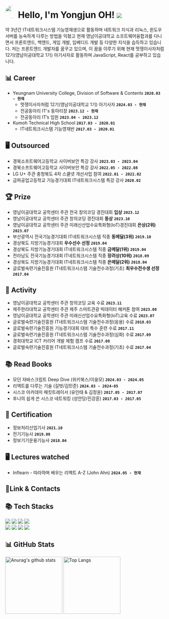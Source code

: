 <!-- 참고 링크 [https://80000coding.oopy.io/865f4b2a-5198-49e8-a173-0f893a4fed45] -->

<div align="left">
  <h1><img src="https://i.redd.it/6do158vk2ue61.png" style="border-radius: 70%; height: 40px; width: 40px;">Hello, I'm Yongjun OH! <a href="https://hits.seeyoufarm.com"><img src="https://hits.seeyoufarm.com/api/count/incr/badge.svg?url=https%3A%2F%2Fgithub.com%2F55yong%2Fhit-counter&count_bg=%2379C83D&title_bg=%23555555&icon=&icon_color=%23E7E7E7&title=hits&edge_flat=true"/></a></h1>
</div>

약 3년간 IT네트워크시스템 기능영재생으로 활동하며 네트워크 지식과 리눅스, 윈도우 서버를 능숙하게 다루는 방법을 익혔고
현재 영남이공대학교 소프트웨어융합과를 다니면서 프론트엔드, 백엔드, 게임 개발, 임베디드 개발 등 다양한 지식을 습득하고 있습니다.
저는 프론트엔드 개발자를 꿈꾸고 있으며, 이 꿈을 이루기 위해 현재 멋쟁이사자처럼 12기(영남이공대학교 1기) 아기사자로 활동하며 JavaScript, React를 공부하고 있습니다.

## 📊 Career
- Yeungnam University College, Division of Software & Contents **`2020.03 - 현재`**
  - 멋쟁이사자처럼 12기(영남이공대학교 1기) 아기사자 **`2024.03 - 현재`**
  - 전공동아리 IT's 동아리장 **`2023.12 - 현재`**
  - 전공동아리 IT’s 임원 **`2023.04 - 2023.12`**
- Kumoh Technical High School **`2017.03 - 2020.01`**
  - IT네트워크시스템 기능영재반 **`2017.03 - 2020.01`**


## 🖥️ Outsourced
- 경북소프트웨어고등학교 사이버보안 특강 강사 **`2023.03 - 2023.04`**
- 경북소프트웨어고등학교 사이버보안 특강 강사 **`2022.05 - 2022.08`**
- LG U+ 주관 충청북도 4차 스쿨넷 개선사업 참여 **`2022.01 - 2022.02`**
- 금파공업고등학교 기능경기대회 IT네트워크시스템 특강 강사 **`2020.02`**

## 🏆 Prize
- 영남이공대학교 공학센터 주관 전국 창의코딩 경진대회 **입상** **`2023.12`**
- 영남이공대학교 공학센터 주관 창의코딩 경진대회 **동상** **`2023.10`**
- 영남이공대학교 공학센터 주관 미래신산업수요특화형(IoT)경진대회 **은상(2위)** **`2023.07`**
- 부산광역시 전국기능경기대회 IT네트워크시스템 직종 **동메달(3위)** **`2019.10`**
- 경상북도 지방기능경기대회 **우수선수 선정** **`2019.04`**
- 경상북도 지방기능경기대회 IT네트워크시스템 직종 **금메달(1위)** **`2019.04`**
- 전라남도 전국기능경기대회 IT네트워크시스템 직종 **장려상(10위)** **`2018.09`**
- 경상북도 지방기능경기대회 IT네트워크시스템 직종 **은메달(2위)** **`2018.04`**
- 글로벌숙련기술진흥원 IT네트워크시스템 기술전수과정(기초) **최우수전수생 선정** **`2017.04`**

## 🏃 Activity
- 영남이공대학교 공학센터 주관 창의코딩 교육 수료 **`2023.11`**
- 제주한라대학교 공학센터 주관 제주 스마트관광 빅데이터 해커톤 참여 **`2023.08`**
- 영남이공대학교 공학센터 주관 미래신산업수요특화형(IoT)교육 수료 **`2023.07`**
- 글로벌숙련기술진흥원 IT네트워크시스템 기술전수과정(응용) 수료 **`2018.03`**
- 글로벌숙련기술진흥원 기능경기대회 대비 특수 훈련 수료 **`2017.11`**
- 글로벌숙련기술진흥원 IT네트워크시스템 기술전수과정(심화) 수료 **`2017.09`**
- 경희대학교 ICT 커리어 개발 체험 캠프 수료 **`2017.08`**
- 글로벌숙련기술진흥원 IT네트워크시스템 기술전수과정(기초) 수료 **`2017.04`**

## 📚 Read Books
- 모던 자바스크립트 Deep Dive (위키북스/이웅모) **`2024.03 - 2024.05`**
- 리액트를 다루는 기술 (길벗/김민준) **`2024.03 - 2024-05`**
- 시스코 아카데미 패킷트레이서 (유인태 & 김정윤) **`2017.05 - 2017.07`**
- 후니의 쉽게 쓴 시스코 네트워킹 (성안당/진강훈) **`2017.03 - 2017.05`**

## 📝 Certification
- 정보처리산업기사 **`2021.10`**
- 전기기능사 **`2019.08`**
- 정보기기운용기능사 **`2018.04`**

## 🖥️ Lectures watched
- Inflearn - 따라하며 배우는 리액트 A-Z (John Ahn) **`2024.05 - 현재`**

<div align="left">
<h2 align="left">🔗Link & Contacts</h2>
</div>

<div align="left">
  <h2 align="left">📚 Tech Stacks</h2>
      <a href="https://www.debian.org"><img src="https://img.shields.io/badge/Debian Linux-A81D33?style=flat-square&logo=Debian&logoColor=white"/></a>
      <a href="https://www.debian.org"><img src="https://img.shields.io/badge/Ubuntu Linux-E95420?style=flat-square&logo=ubuntu&logoColor=white"/></a>
      <a href="https://www.microsoft.com"><img src="https://img.shields.io/badge/Windows Server-0078D6?style=flat-square&logo=Windows&logoColor=white"/></a>
      <a href="https://www.cisco.com"><img src="https://img.shields.io/badge/Cisco Networking-1BA0D7?style=flat-square&logo=Cisco&logoColor=white"/></a>
      <br>
      <img src="https://img.shields.io/badge/HTML5-E34F26?style=flat-square&logo=html5&logoColor=white">
      <img src="https://img.shields.io/badge/CSS3-1572B6?style=flat-square&logo=css3&logoColor=white">
      <img src="https://img.shields.io/badge/Javascript-F7DF1E?style=flat-square&logo=javascript&logoColor=black">
      <img src="https://img.shields.io/badge/React-61DAFB?style=flat-square&logo=react&logoColor=black">
</div>

<div align="left">
  <h2 align="left">📊 GitHub Stats</h2>
    <a href="https://github.com/55yong"><img style="height: 180px" src="https://github-readme-stats.vercel.app/api?username=55yong" alt="Anurag&#39;s github stats"></a>
    <a href="https://github.com/55yong"><img style="height: 180px" src="https://github-readme-stats.vercel.app/api/top-langs/?username=55yong&amp;layout=compact" alt="Top Langs"></a>
</div>
